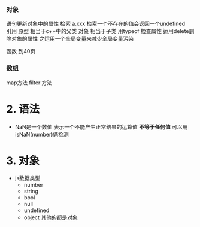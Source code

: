 
### 对象
语句更新对象中的属性
检索 a.xxx 检索一个不存在的值会返回一个undefined  
引用
原型 相当于c++中的父类 对象 相当于子类
用typeof 检查属性
运用delete删除对象的属性
之运用一个全局变量来减少全局变量污染 

函数 到40页
### 数组
map方法
filter 方法
# 2. 语法
+ NaN是一个数值 表示一个不能产生正常结果的运算值 **不等于任何值** 可以用 isNaN(number)俩检测
# 3. 对象
+ js数据类型 
  + number 
  + string 
  + bool 
  + null 
  + undefined 
  + object 其他的都是对象
